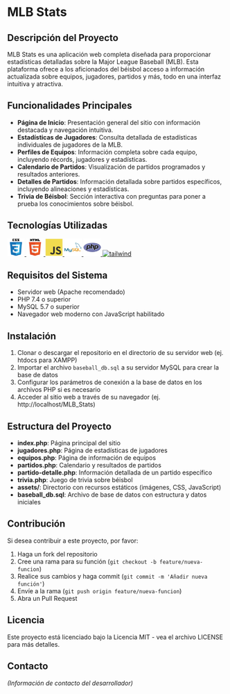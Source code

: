 # MLB Stats

## Descripción del Proyecto

MLB Stats es una aplicación web completa diseñada para proporcionar estadísticas detalladas sobre la Major League Baseball (MLB). Esta plataforma ofrece a los aficionados del béisbol acceso a información actualizada sobre equipos, jugadores, partidos y más, todo en una interfaz intuitiva y atractiva.

## Funcionalidades Principales

- **Página de Inicio**: Presentación general del sitio con información destacada y navegación intuitiva.
- **Estadísticas de Jugadores**: Consulta detallada de estadísticas individuales de jugadores de la MLB.
- **Perfiles de Equipos**: Información completa sobre cada equipo, incluyendo récords, jugadores y estadísticas.
- **Calendario de Partidos**: Visualización de partidos programados y resultados anteriores.
- **Detalles de Partidos**: Información detallada sobre partidos específicos, incluyendo alineaciones y estadísticas.
- **Trivia de Béisbol**: Sección interactiva con preguntas para poner a prueba los conocimientos sobre béisbol.

## Tecnologías Utilizadas

<p align="left"> <a href="https://www.w3schools.com/css/" target="_blank" rel="noreferrer"> <img src="https://raw.githubusercontent.com/devicons/devicon/master/icons/css3/css3-original-wordmark.svg" alt="css3" width="40" height="40"/> </a> <a href="https://www.w3.org/html/" target="_blank" rel="noreferrer"> <img src="https://raw.githubusercontent.com/devicons/devicon/master/icons/html5/html5-original-wordmark.svg" alt="html5" width="40" height="40"/> </a> <a href="https://developer.mozilla.org/en-US/docs/Web/JavaScript" target="_blank" rel="noreferrer"> <img src="https://raw.githubusercontent.com/devicons/devicon/master/icons/javascript/javascript-original.svg" alt="javascript" width="40" height="40"/> </a> <a href="https://www.mysql.com/" target="_blank" rel="noreferrer"> <img src="https://raw.githubusercontent.com/devicons/devicon/master/icons/mysql/mysql-original-wordmark.svg" alt="mysql" width="40" height="40"/> </a> <a href="https://www.php.net" target="_blank" rel="noreferrer"> <img src="https://raw.githubusercontent.com/devicons/devicon/master/icons/php/php-original.svg" alt="php" width="40" height="40"/> </a> <a href="https://tailwindcss.com/" target="_blank" rel="noreferrer"> <img src="https://www.vectorlogo.zone/logos/tailwindcss/tailwindcss-icon.svg" alt="tailwind" width="40" height="40"/> </a> </p>


## Requisitos del Sistema

- Servidor web (Apache recomendado)
- PHP 7.4 o superior
- MySQL 5.7 o superior
- Navegador web moderno con JavaScript habilitado

## Instalación

1. Clonar o descargar el repositorio en el directorio de su servidor web (ej. htdocs para XAMPP)
2. Importar el archivo `baseball_db.sql` a su servidor MySQL para crear la base de datos
3. Configurar los parámetros de conexión a la base de datos en los archivos PHP si es necesario
4. Acceder al sitio web a través de su navegador (ej. http://localhost/MLB_Stats)

## Estructura del Proyecto

- **index.php**: Página principal del sitio
- **jugadores.php**: Página de estadísticas de jugadores
- **equipos.php**: Página de información de equipos
- **partidos.php**: Calendario y resultados de partidos
- **partido-detalle.php**: Información detallada de un partido específico
- **trivia.php**: Juego de trivia sobre béisbol
- **assets/**: Directorio con recursos estáticos (imágenes, CSS, JavaScript)
- **baseball_db.sql**: Archivo de base de datos con estructura y datos iniciales



## Contribución

Si desea contribuir a este proyecto, por favor:
1. Haga un fork del repositorio
2. Cree una rama para su función (`git checkout -b feature/nueva-funcion`)
3. Realice sus cambios y haga commit (`git commit -m 'Añadir nueva función'`)
4. Envíe a la rama (`git push origin feature/nueva-funcion`)
5. Abra un Pull Request

## Licencia

Este proyecto está licenciado bajo la Licencia MIT - vea el archivo LICENSE para más detalles.

## Contacto

*(Información de contacto del desarrollador)*
